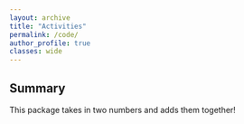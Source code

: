 ```yaml
---
layout: archive
title: "Activities"
permalink: /code/
author_profile: true
classes: wide
---
```

## Summary
This package takes in two numbers and adds them together!